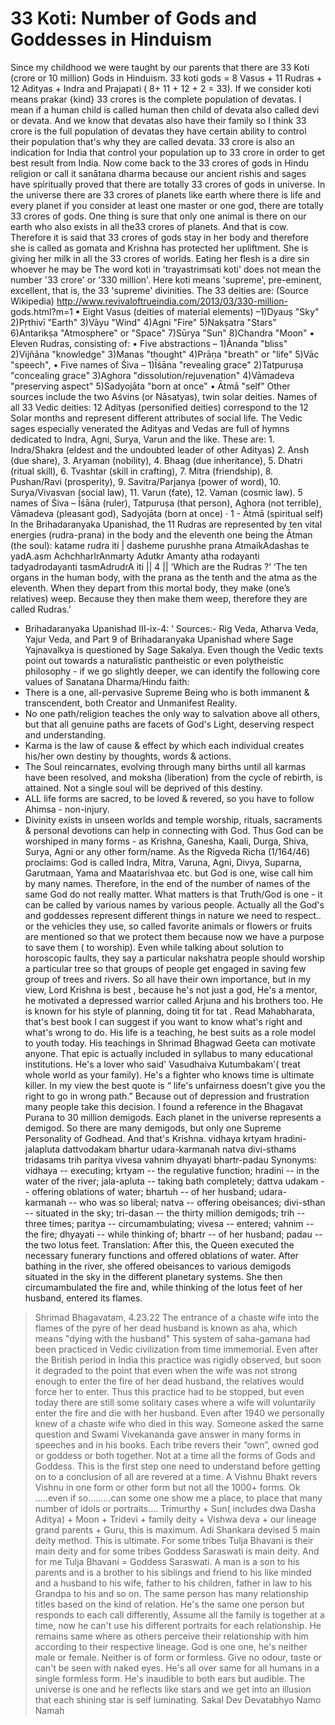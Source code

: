 # 33 Koti: Number of Gods and Goddesses in Hinduism

Since my childhood we were taught by our parents that there
are 33 Koti (crore or 10 million) Gods in Hinduism. 33 koti
gods = 8 Vasus + 11 Rudras + 12 Adityas + Indra and
Prajapati ( 8+ 11 + 12 + 2 = 33). If we consider koti means
prakar {kind} 33 crores is the complete population of
devatas. I mean if a human child is called human then child
of devata also called devi or devata. And we know that
devatas also have their family so I think 33 crore is the full
population of devatas they have certain ability to control
their population that's why they are called devata. 33 crore is
also an indication for India that control your population up to
33 crore in order to get best result from India.
Now come back to the 33 crores of gods in Hindu religion or
call it sanātana dharma because our ancient rishis and sages
have spiritually proved that there are totally 33 crores of
gods in universe. In the universe there are 33 crores of
planets like earth where there is life and every planet if you
consider at least one master or one god, there are totally 33
crores of gods. One thing is sure that only one animal is
there on our earth who also exists in all the33 crores of
planets. And that is cow. Therefore it is said that 33 crores of
gods stay in her body and therefore she is called as gomata
and Krishna has protected her upliftment. She is giving her
milk in all the 33 crores of worlds. Eating her flesh is a dire
sin whoever he may be
The word koti in 'trayastrimsati koti' does not mean the
number '33 crore' or '330 million'. Here koti means
'supreme', pre-eminent, excellent, that is, the 33 'supreme'
divinities. The 33 deities are: (Source Wikipedia)
http://www.revivaloftrueindia.com/2013/03/330-million-
gods.html?m=1
▪ Eight Vasus (deities of material elements) –1)Dyauṣ "Sky"
2)Pṛthivī "Earth" 3)Vāyu "Wind" 4)Agni "Fire" 5)Nakṣatra
"Stars" 6)Antarikṣa "Atmosphere" or "Space" 7)Sūrya "Sun"
8)Chandra "Moon"
▪ Eleven Rudras, consisting of: • Five abstractions –
1)Ānanda "bliss" 2)Vijñāna "knowledge" 3)Manas "thought"
4)Prāṇa "breath" or "life" 5)Vāc "speech", • Five names of
Śiva – 1)Īśāna "revealing grace" 2)Tatpuruṣa "concealing
grace" 3)Aghora "dissolution/rejuvenation" 4)Vāmadeva
"preserving aspect" 5)Sadyojāta "born at once" • Ātmā
"self" Other sources include the two Aśvins (or Nāsatyas),
twin solar deities.
Names of all 33 Vedic deities: 12 Adityas (personified
deities) correspond to the 12 Solar months and represent
different attributes of social life. The Vedic sages especially
venerated the Adityas and Vedas are full of hymns dedicated
to Indra, Agni, Surya, Varun and the like.
These are: 1. Indra/Shakra (eldest and the undoubted leader
of other Adityas) 2. Ansh (due share), 3. Aryaman (nobility),
4. Bhaag (due inheritance), 5. Dhatri (ritual skill), 6. Tvashtar
(skill in crafting), 7. Mitra (friendship), 8. Pushan/Ravi
(prosperity), 9. Savitra/Parjanya (power of word), 10.
Surya/Vivasvan (social law), 11. Varun (fate), 12. Vaman
(cosmic law).
5 names of Śiva – Īśāna (ruler), Tatpuruṣa (that person),
Aghora (not terrible), Vāmadeva (pleasant god), Sadyojāta
(born at once)
· 1 - Ātmā (spiritual self)
In the Brihadaranyaka Upanishad, the 11 Rudras are
represented by ten vital energies (rudra-prana) in the body
and the eleventh one being the Ātman (the soul):
katame rudra iti | dasheme purushhe prana AtmaikAdashas
te yadA.asm AchchharIrAnmarty Adutkr Amanty atha
rodayanti tadyadrodayanti tasmAdrudrA iti || 4 ||
‘Which are the Rudras ?’ ‘The ten organs in the human body,
with the prana as the tenth and the atma as the eleventh.
When they depart from this mortal body, they make (one’s
relatives) weep. Because they then make them weep,
therefore they are called Rudras.’
- Brihadaranyaka Upanishad III-ix-4: ‘
Sources:- Rig Veda, Atharva Veda, Yajur Veda, and Part 9 of
Brihadaranyaka Upanishad where Sage Yajnavalkya is
questioned by Sage Sakalya. Even though the Vedic texts
point out towards a naturalistic pantheistic or even
polytheistic philosophy - if we go slightly deeper, we can
identify the following core values of Sanatana Dharma/Hindu
faith:
- There is a one, all-pervasive Supreme Being who is both
immanent & transcendent, both Creator and Unmanifest
Reality.
- No one path/religion teaches the only way to salvation
above all others, but that all genuine paths are facets of
God's Light, deserving respect and understanding.
- Karma is the law of cause & effect by which each individual
creates his/her own destiny by thoughts, words & actions.
- The Soul reincarnates, evolving through many births until
all karmas have been resolved, and moksha (liberation) from
the cycle of rebirth, is attained. Not a single soul will be
deprived of this destiny.
- ALL life forms are sacred, to be loved & revered, so you
have to follow Ahimsa - non-injury.
- Divinity exists in unseen worlds and temple worship, rituals,
sacraments & personal devotions can help in connecting
with God. Thus God can be worshiped in many forms - as
Krishna, Ganesha, Kaali, Durga, Shiva, Surya, Agni or any
other form/name.
As the Rigveda Richa (1/164/46) proclaims: God is called
Indra, Mitra, Varuna, Agni, Divya, Suparna, Garutmaan, Yama
and Maatarishvaa etc. but God is one, wise call him by many
names. Therefore, in the end of the number of names of the
same God do not really matter. What matters is that
Truth/God is one - it can be called by various names by
various people.
Actually all the God's and goddesses represent different
things in nature we need to respect.. or the vehicles they
use, so called favorite animals or flowers or fruits are
mentioned so that we protect them because now we have a
purpose to save them ( to worship). Even while talking about
solution to horoscopic faults, they say a particular nakshatra
people should worship a particular tree so that groups of
people get engaged in saving few group of trees and rivers.
So all have their own importance, but in my view, Lord
Krishna is best , because he's not just a god, He's a mentor,
he motivated a depressed warrior called Arjuna and his
brothers too. He is known for his style of planning, doing tit
for tat . Read Mahabharata, that's best book I can suggest if
you want to know what's right and what's wrong to do.
His life is a teaching, he best suits as a role model to youth
today. His teachings in Shrimad Bhagwad Geeta can
motivate anyone. That epic is actually included in syllabus to
many educational institutions. He's a lover who said'
Vasudhaiva Kutumbakam'( treat whole world as your family).
He's a fighter who knows time is ultimate killer. In my view
the best quote is “ life's unfairness doesn't give you the right
to go in wrong path.” Because out of depression and
frustration many people take this decision.
I found a reference in the Bhagavat Purana to 30 million
demigods. Each planet in the universe represents a
demigod. So there are many demigods, but only one
Supreme Personality of Godhead. And that's Krishna.
vidhaya krtyam hradini-jalapluta
dattvodakam bhartur udara-karmanah
natva divi-sthams tridasams trih paritya
vivesa vahnim dhyayati bhartr-padau
Synonyms: vidhaya -- executing; krtyam -- the regulative
function; hradini -- in the water of the river; jala-apluta --
taking bath completely; dattva udakam -- offering oblations
of water; bhartuh -- of her husband; udara-karmanah -- who
was so liberal; natva -- offering obeisances; divi-sthan --
situated in the sky; tri-dasan -- the thirty million demigods;
trih -- three times; paritya -- circumambulating; vivesa --
entered; vahnim -- the fire; dhyayati -- while thinking of;
bhartr -- of her husband; padau -- the two lotus feet.
Translation: After this, the Queen executed the necessary
funerary functions and offered oblations of water. After
bathing in the river, she offered obeisances to various
demigods situated in the sky in the different planetary
systems. She then circumambulated the fire and, while
thinking of the lotus feet of her husband, entered its flames.
> Shrimad Bhagavatam, 4.23.22
The entrance of a chaste wife into the flames of the pyre of
her dead husband is known as aha, which means "dying with
the husband" This system of saha-gamana had been
practiced in Vedic civilization from time immemorial. Even
after the British period in India this practice was rigidly
observed, but soon it degraded to the point that even when
the wife was not strong enough to enter the fire of her dead
husband, the relatives would force her to enter. Thus this
practice had to be stopped, but even today there are still
some solitary cases where a wife will voluntarily enter the fire
and die with her husband. Even after 1940 we personally
knew of a chaste wife who died in this way.
Someone asked the same question and Swami Vivekananda
gave answer in many forms in speeches and in his books.
Each tribe revers their “own”, owned god or goddess or both
together. Not at a time all the forms of Gods and Goddess.
This is the first step one need to understand before getting
on to a conclusion of all are revered at a time. A Vishnu
Bhakt revers Vishnu in one form or other form but not all the
1000+ forms. Ok …..even if so………can some one show me a
place, to place that many number of idols or portraits.…
Trimurthy + Sun( includes dwa Dasha Aditya) + Moon +
Tridevi + family deity + Vishwa deva + our lineage grand
parents + Guru, this is maximum.
Adi Shankara devised 5 main deity method. This is ultimate.
For some tribes Tulja Bhavani is their main deity and for
some tribes Goddess Saraswati is main deity. And for me
Tulja Bhavani = Goddess Saraswati. A man is a son to his
parents and is a brother to his siblings and friend to his like
minded and a husband to his wife, father to his children,
father in law to his Grandpa to his and so on. The same
person has many relationship titles based on the kind of
relation. He's the same one person but responds to each call
differently, Assume all the family is together at a time, now
he can't use his different portraits for each relationship.
He remains same where as others perceive their relationship
with him according to their respective lineage. God is one
one, he's neither male or female. Neither is of form or
formless. Give no odour, taste or can't be seen with naked
eyes. He's all over same for all humans in a single formless
form. He's inaudible to both ears but audible. The universe is
one and he reflects like stars and we get into an illusion that
each shining star is self luminating. Sakal Dev Devatabhyo
Namo Namah
